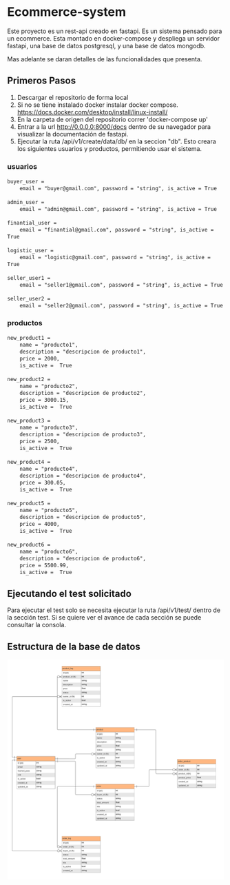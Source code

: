 # Ecommerce-system
Este proyecto es un rest-api creado en fastapi. 
Es un sistema pensado para un ecommerce. 
Esta montado en docker-compose y despliega un servidor fastapi, una base de datos postgresql, y una base de datos mongodb.

Mas adelante se daran detalles de las funcionalidades que presenta.

## Primeros Pasos

1. Descargar el repositorio de forma local
2. Si no se tiene instalado docker instalar docker compose. 
  https://docs.docker.com/desktop/install/linux-install/
3. En la carpeta de origen del repositorio correr 'docker-compose up'
4. Entrar a la url http://0.0.0.0:8000/docs dentro de su navegador para visualizar la documentación de fastapi.
5. Ejecutar la ruta /api/v1/create/data/db/ en la seccion "db". Esto creara los siguientes usuarios y productos, permitiendo usar el sistema.

### usuarios
    buyer_user = 
        email = "buyer@gmail.com", password = "string", is_active = True  

    admin_user = 
        email = "admin@gmail.com", password = "string", is_active = True  

    finantial_user = 
        email = "finantial@gmail.com", password = "string", is_active = True  

    logistic_user = 
        email = "logistic@gmail.com", password = "string", is_active = True  

    seller_user1 = 
        email = "seller1@gmail.com", password = "string", is_active = True  

    seller_user2 = 
        email = "seller2@gmail.com", password = "string", is_active = True  


  ### productos

    new_product1 =
        name = "producto1",
        description = "descripcion de producto1",
        price = 2000,
        is_active =  True
    
    new_product2 =
        name = "producto2",
        description = "descripcion de producto2",
        price = 3000.15,
        is_active =  True
    
    new_product3 =
        name = "producto3",
        description = "descripcion de producto3",
        price = 2500,
        is_active =  True
    
    new_product4 =
        name = "producto4",
        description = "descripcion de producto4",
        price = 300.05,
        is_active =  True
    
    new_product5 =
        name = "producto5",
        description = "descripcion de producto5",
        price = 4000,
        is_active =  True
    
    new_product6 =
        name = "producto6",
        description = "descripcion de producto6",
        price = 5500.99,
        is_active =  True


## Ejecutando el test solicitado

Para ejecutar el test solo se necesita ejecutar la ruta /api/v1/test/ dentro de la sección test. Si se quiere ver el avance de cada sección se puede consultar la consola.


## Estructura de la base de datos

![Modelo entidad relacion!](/base_de_datos.png "Modelo entidad relacion")









